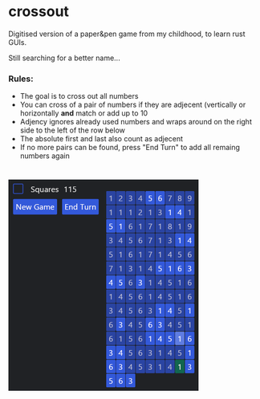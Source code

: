 # crossout
Digitised version of a paper&pen game from my childhood,
to learn rust GUIs.

Still searching for a better name...

### Rules:
- The goal is to cross out all numbers
- You can cross of a pair of numbers if they are adjecent (vertically or horizontally **and** match or add up to 10
- Adjency ignores already used numbers and wraps around on the right side to the left of the row below
- The absolute first and last also count as adjecent
- If no more pairs can be found, press "End Turn" to add all remaing numbers again
#
![PreviewImage](assets/preview.png)
